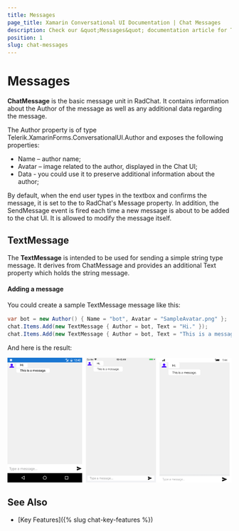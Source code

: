 ```yaml
---
title: Messages
page_title: Xamarin Conversational UI Documentation | Chat Messages
description: Check our &quot;Messages&quot; documentation article for Telerik Chat for Xamarin control.
position: 1
slug: chat-messages
---
```


# Messages #

**ChatMessage** is the basic message unit in RadChat. It contains information about the Author of the message as well as any additional data regarding the message.  

The Author property is of type Telerik.XamarinForms.ConversationalUI.Author and exposes the following properties:

* Name – author name;
* Avatar – image related to the author, displayed in the Chat UI;
* Data - you could use it to preserve additional information about the author;

By default, when the end user types in the textbox and confirms the message, it is set to the to RadChat's Message property. In addition, the SendMessage event is fired each time a new message is about to be added to the chat UI. It is allowed to modify the message itself.

## TextMessage

The **TextMessage** is intended to be used for sending a simple string type message. It derives from ChatMessage and provides an additional Text property which holds the string message. 

#### Adding a message

You could create a sample TextMessage message like this:

```C#
var bot = new Author() { Name = "bot", Avatar = "SampleAvatar.png" };
chat.Items.Add(new TextMessage { Author = bot, Text = "Hi." });
chat.Items.Add(new TextMessage { Author = bot, Text = "This is a message." });
```

And here is the result:

![Chat Message](images/chat_textmessage.png)

## See Also

- [Key Features]({% slug chat-key-features %})